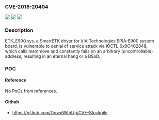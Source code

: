### [CVE-2018-20404](https://cve.mitre.org/cgi-bin/cvename.cgi?name=CVE-2018-20404)
![](https://img.shields.io/static/v1?label=Product&message=n%2Fa&color=blue)
![](https://img.shields.io/static/v1?label=Version&message=n%2Fa&color=blue)
![](https://img.shields.io/static/v1?label=Vulnerability&message=n%2Fa&color=brighgreen)

### Description

ETK_E900.sys, a SmartETK driver for VIA Technologies EPIA-E900 system board, is vulnerable to denial of service attack via IOCTL 0x9C402048, which calls memmove and constantly fails on an arbitrary (uncontrollable) address, resulting in an eternal hang or a BSoD.

### POC

#### Reference
No PoCs from references.

#### Github
- https://github.com/DownWithUp/CVE-Stockpile

